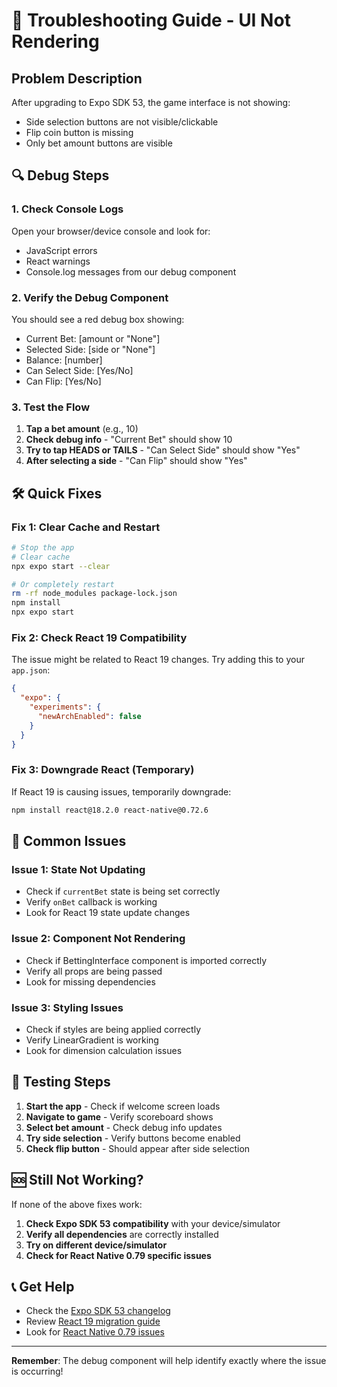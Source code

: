 # 🚨 Troubleshooting Guide - UI Not Rendering

## Problem Description
After upgrading to Expo SDK 53, the game interface is not showing:
- Side selection buttons are not visible/clickable
- Flip coin button is missing
- Only bet amount buttons are visible

## 🔍 Debug Steps

### 1. Check Console Logs
Open your browser/device console and look for:
- JavaScript errors
- React warnings
- Console.log messages from our debug component

### 2. Verify the Debug Component
You should see a red debug box showing:
- Current Bet: [amount or "None"]
- Selected Side: [side or "None"]
- Balance: [number]
- Can Select Side: [Yes/No]
- Can Flip: [Yes/No]

### 3. Test the Flow
1. **Tap a bet amount** (e.g., 10)
2. **Check debug info** - "Current Bet" should show 10
3. **Try to tap HEADS or TAILS** - "Can Select Side" should show "Yes"
4. **After selecting a side** - "Can Flip" should show "Yes"

## 🛠️ Quick Fixes

### Fix 1: Clear Cache and Restart
```bash
# Stop the app
# Clear cache
npx expo start --clear

# Or completely restart
rm -rf node_modules package-lock.json
npm install
npx expo start
```

### Fix 2: Check React 19 Compatibility
The issue might be related to React 19 changes. Try adding this to your `app.json`:
```json
{
  "expo": {
    "experiments": {
      "newArchEnabled": false
    }
  }
}
```

### Fix 3: Downgrade React (Temporary)
If React 19 is causing issues, temporarily downgrade:
```bash
npm install react@18.2.0 react-native@0.72.6
```

## 🐛 Common Issues

### Issue 1: State Not Updating
- Check if `currentBet` state is being set correctly
- Verify `onBet` callback is working
- Look for React 19 state update changes

### Issue 2: Component Not Rendering
- Check if BettingInterface component is imported correctly
- Verify all props are being passed
- Look for missing dependencies

### Issue 3: Styling Issues
- Check if styles are being applied correctly
- Verify LinearGradient is working
- Look for dimension calculation issues

## 📱 Testing Steps

1. **Start the app** - Check if welcome screen loads
2. **Navigate to game** - Verify scoreboard shows
3. **Select bet amount** - Check debug info updates
4. **Try side selection** - Verify buttons become enabled
5. **Check flip button** - Should appear after side selection

## 🆘 Still Not Working?

If none of the above fixes work:

1. **Check Expo SDK 53 compatibility** with your device/simulator
2. **Verify all dependencies** are correctly installed
3. **Try on different device/simulator**
4. **Check for React Native 0.79 specific issues**

## 📞 Get Help

- Check the [Expo SDK 53 changelog](https://expo.dev/changelog/sdk-53)
- Review [React 19 migration guide](https://react.dev/blog/2024/12/05/react-19)
- Look for [React Native 0.79 issues](https://github.com/facebook/react-native/issues)

---

**Remember**: The debug component will help identify exactly where the issue is occurring!

